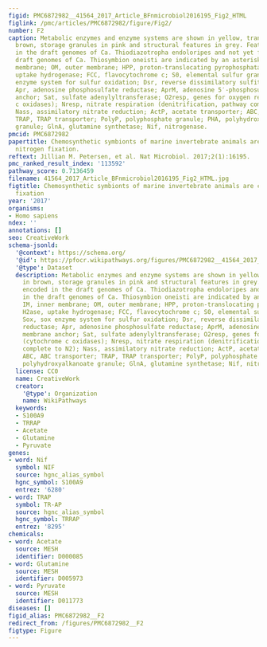 ```yaml
---
figid: PMC6872982__41564_2017_Article_BFnmicrobiol2016195_Fig2_HTML
figlink: /pmc/articles/PMC6872982/figure/Fig2/
number: F2
caption: Metabolic enzymes and enzyme systems are shown in yellow, transporters in
  brown, storage granules in pink and structural features in grey. Features only encoded
  in the draft genomes of Ca. Thiodiazotropha endoloripes and not yet found in the
  draft genomes of Ca. Thiosymbion oneisti are indicated by an asterisk. IM, inner
  membrane; OM, outer membrane; HPP, proton-translocating pyrophosphatase; H2ase,
  uptake hydrogenase; FCC, flavocytochrome c; S0, elemental sulfur granule; Sox, sox
  enzyme system for sulfur oxidation; Dsr, reverse dissimilatory sulfite reductase;
  Apr, adenosine phosphosulfate reductase; AprM, adenosine 5′-phosphosulfate membrane
  anchor; Sat, sulfate adenylyltransferase; O2resp, genes for oxygen respiration (cytochrome
  c oxidases); Nresp, nitrate respiration (denitrification, pathway complete to N2);
  Nass, assimilatory nitrate reduction; ActP, acetate transporter; ABC, ABC transporter;
  TRAP, TRAP transporter; PolyP, polyphosphate granule; PHA, polyhydroxyalkanoate
  granule; GlnA, glutamine synthetase; Nif, nitrogenase.
pmcid: PMC6872982
papertitle: Chemosynthetic symbionts of marine invertebrate animals are capable of
  nitrogen fixation.
reftext: Jillian M. Petersen, et al. Nat Microbiol. 2017;2(1):16195.
pmc_ranked_result_index: '113592'
pathway_score: 0.7136459
filename: 41564_2017_Article_BFnmicrobiol2016195_Fig2_HTML.jpg
figtitle: Chemosynthetic symbionts of marine invertebrate animals are capable of nitrogen
  fixation
year: '2017'
organisms:
- Homo sapiens
ndex: ''
annotations: []
seo: CreativeWork
schema-jsonld:
  '@context': https://schema.org/
  '@id': https://pfocr.wikipathways.org/figures/PMC6872982__41564_2017_Article_BFnmicrobiol2016195_Fig2_HTML.html
  '@type': Dataset
  description: Metabolic enzymes and enzyme systems are shown in yellow, transporters
    in brown, storage granules in pink and structural features in grey. Features only
    encoded in the draft genomes of Ca. Thiodiazotropha endoloripes and not yet found
    in the draft genomes of Ca. Thiosymbion oneisti are indicated by an asterisk.
    IM, inner membrane; OM, outer membrane; HPP, proton-translocating pyrophosphatase;
    H2ase, uptake hydrogenase; FCC, flavocytochrome c; S0, elemental sulfur granule;
    Sox, sox enzyme system for sulfur oxidation; Dsr, reverse dissimilatory sulfite
    reductase; Apr, adenosine phosphosulfate reductase; AprM, adenosine 5′-phosphosulfate
    membrane anchor; Sat, sulfate adenylyltransferase; O2resp, genes for oxygen respiration
    (cytochrome c oxidases); Nresp, nitrate respiration (denitrification, pathway
    complete to N2); Nass, assimilatory nitrate reduction; ActP, acetate transporter;
    ABC, ABC transporter; TRAP, TRAP transporter; PolyP, polyphosphate granule; PHA,
    polyhydroxyalkanoate granule; GlnA, glutamine synthetase; Nif, nitrogenase.
  license: CC0
  name: CreativeWork
  creator:
    '@type': Organization
    name: WikiPathways
  keywords:
  - S100A9
  - TRRAP
  - Acetate
  - Glutamine
  - Pyruvate
genes:
- word: Nif
  symbol: NIF
  source: hgnc_alias_symbol
  hgnc_symbol: S100A9
  entrez: '6280'
- word: TRAP
  symbol: TR-AP
  source: hgnc_alias_symbol
  hgnc_symbol: TRRAP
  entrez: '8295'
chemicals:
- word: Acetate
  source: MESH
  identifier: D000085
- word: Glutamine
  source: MESH
  identifier: D005973
- word: Pyruvate
  source: MESH
  identifier: D011773
diseases: []
figid_alias: PMC6872982__F2
redirect_from: /figures/PMC6872982__F2
figtype: Figure
---
```


